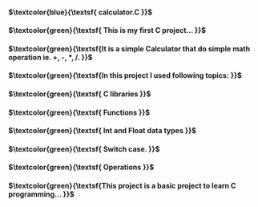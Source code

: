 #### $\textcolor{blue}{\textsf{ calculator.C  }}$   
#### $\textcolor{green}{\textsf{ This is my first C project...  }}$ 
#### $\textcolor{green}{\textsf{It is a simple Calculator that do simple math operation ie. +, -, *, /.  }}$    
#### $\textcolor{green}{\textsf{In this project I used following topics:  }}$  
#### $\textcolor{green}{\textsf{   C libraries  }}$ 
#### $\textcolor{green}{\textsf{   Functions  }}$ 
#### $\textcolor{green}{\textsf{   Int and Float data types }}$     
#### $\textcolor{green}{\textsf{   Switch case.  }}$  
#### $\textcolor{green}{\textsf{   Operations  }}$ 
#### $\textcolor{green}{\textsf{This project is a basic project to learn C programming...  }}$ 

